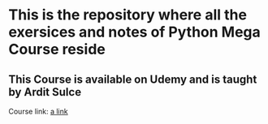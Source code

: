 # This is the repository where all the exersices and notes of Python Mega Course reside

## This Course is available on Udemy and is taught by Ardit Sulce

Course link: [a link](https://www.udemy.com/course/the-python-mega-course/)
